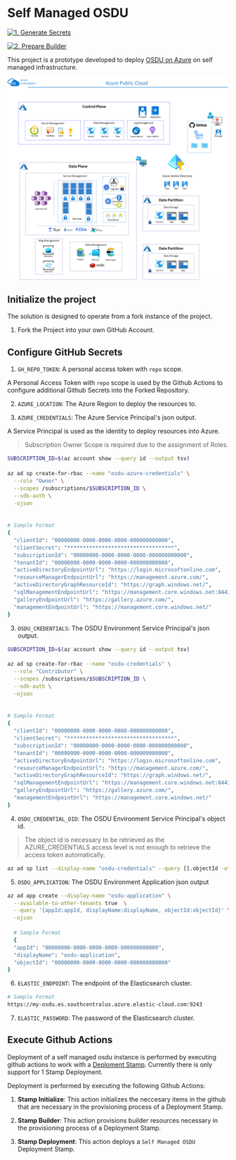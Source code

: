 # Self Managed OSDU

[![1. Generate Secrets](https://github.com/danielscholl/self-managed-osdu/actions/workflows/secret-generator.yaml/badge.svg)](https://github.com/danielscholl/self-managed-osdu/actions/workflows/secret-generator.yaml)

[![2. Prepare Builder](https://github.com/danielscholl/self-managed-osdu/actions/workflows/env-builder.yaml/badge.svg)](https://github.com/danielscholl/self-managed-osdu/actions/workflows/env-builder.yaml)

This project is a prototype developed to deploy [OSDU on Azure](https://community.opengroup.org/osdu/platform/deployment-and-operations/infra-azure-provisioning) on self managed infrastructure.

![architecture](./docs/images/architecture.png)

## Initialize the project

The solution is designed to operate from a fork instance of the project.

1. Fork the Project into your own GitHub Account.


## Configure GitHub Secrets

1. `GH_REPO_TOKEN`: A personal access token with `repo` scope.

A Personal Access Token with `repo` scope is used by the Github Actions to configure additional Github Secrets into the Forked Repository.


2. `AZURE_LOCATION`: The Azure Region to deploy the resources to.


3. `AZURE_CREDENTIALS`: The Azure Service Principal's json output.

A Service Principal is used as the identity to deploy resources into Azure.

> Subscription Owner Scope is required due to the assignment of Roles.

```bash
SUBSCRIPTION_ID=$(az account show --query id --output tsv)

az ad sp create-for-rbac --name "osdu-azure-credentials" \
  --role "Owner" \
  --scopes /subscriptions/$SUBSCRIPTION_ID \
  --sdk-auth \
  -ojson


# Sample Format
{
  "clientId": "00000000-0000-0000-0000-000000000000",                       # Client ID GUID
  "clientSecret": "**********************************",                     # Client Secret
  "subscriptionId": "00000000-0000-0000-0000-000000000000",                 # Subscription ID GUID
  "tenantId": "00000000-0000-0000-0000-000000000000",                       # Tenant ID GUID
  "activeDirectoryEndpointUrl": "https://login.microsoftonline.com",
  "resourceManagerEndpointUrl": "https://management.azure.com/",
  "activeDirectoryGraphResourceId": "https://graph.windows.net/",
  "sqlManagementEndpointUrl": "https://management.core.windows.net:8443/",
  "galleryEndpointUrl": "https://gallery.azure.com/",
  "managementEndpointUrl": "https://management.core.windows.net/"
}
```


3. `OSDU_CREDENTIALS`: The OSDU Environment Service Principal's json output.

```bash
SUBSCRIPTION_ID=$(az account show --query id --output tsv)

az ad sp create-for-rbac --name "osdu-credentials" \
  --role "Contributor" \
  --scopes /subscriptions/$SUBSCRIPTION_ID \
  --sdk-auth \
  -ojson


# Sample Format
{
  "clientId": "00000000-0000-0000-0000-000000000000",                       # Client ID GUID
  "clientSecret": "**********************************",                     # Client Secret
  "subscriptionId": "00000000-0000-0000-0000-000000000000",                 # Subscription ID GUID
  "tenantId": "00000000-0000-0000-0000-000000000000",                       # Tenant ID GUID
  "activeDirectoryEndpointUrl": "https://login.microsoftonline.com",
  "resourceManagerEndpointUrl": "https://management.azure.com/",
  "activeDirectoryGraphResourceId": "https://graph.windows.net/",
  "sqlManagementEndpointUrl": "https://management.core.windows.net:8443/",
  "galleryEndpointUrl": "https://gallery.azure.com/",
  "managementEndpointUrl": "https://management.core.windows.net/"
}
```

4. `OSDU_CREDENTIAL_OID`: The OSDU Environment Service Principal's object id.

> The object id is necessary to be retrieved as the AZURE_CREDENTIALS access level is not enough to retrieve the access token automatically.

```bash
az ad sp list --display-name "osdu-credentials" --query [].objectId -otsv
```

5. `OSDU_APPLICATION`: The OSDU Environment Application json output

```bash
az ad app create --display-name "osdu-application" \
  --available-to-other-tenants true  \
  --query '{appId:appId, displayName:displayName, objectId:objectId}' \
  -ojson

  # Sample Format
  {
  "appId": "00000000-0000-0000-0000-000000000000",
  "displayName": "osdu-application",
  "objectId": "00000000-0000-0000-0000-000000000000"
}
```

6. `ELASTIC_ENDPOINT`: The endpoint of the Elasticsearch cluster.

```bash
# Sample Format
https://my-osdu.es.southcentralus.azure.elastic-cloud.com:9243
```

7. `ELASTIC_PASSWORD`: The password of the Elasticsearch cluster.


## Execute Github Actions

Deployment of a self managed osdu instance is performed by executing github actions to work with a [Deploment Stamp](https://docs.microsoft.com/en-us/azure/architecture/patterns/deployment-stamp).  Currently there is only support for 1 Stamp Deployment.

Deployment is performed by executing the following Github Actions:

1. __Stamp Initialize__: This action initializes the neccesary items in the github that are necessary in the provisioning process of a Deployment Stamp.

2. __Stamp Builder__: This action provisions builder resources necessary in the provisioning process of a Deployment Stamp.

3. __Stamp Deployment__: This action deploys a `Self Managed OSDU` Deployment Stamp.
